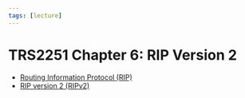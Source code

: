 ```yaml
---
tags: [lecture]
---
```


# TRS2251 Chapter 6: RIP Version 2

- [Routing Information Protocol (RIP)](202210160908.md)
- [RIP version 2 (RIPv2)](202211060854.md)
